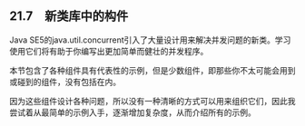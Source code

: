 ## 21.7　新类库中的构件

Java SE5的java.util.concurrent引入了大量设计用来解决并发问题的新类。学习使用它们将有助于你编写出更加简单而健壮的并发程序。

本节包含了各种组件具有代表性的示例，但是少数组件，即那些你不太可能会用到或碰到的组件，没有包括在内。

因为这些组件设计各种问题，所以没有一种清晰的方式可以用来组织它们，因此我尝试着从最简单的示例入手，逐渐增加复杂度，从而介绍所有的示例。